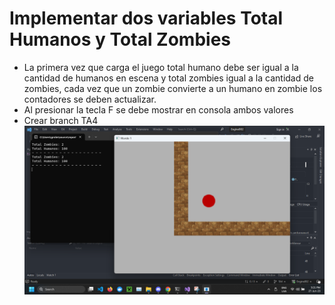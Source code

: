 # Implementar dos variables Total Humanos y Total Zombies

* La primera vez que carga el juego total humano debe ser igual a la cantidad de humanos en escena y total zombies igual a la cantidad de zombies, cada vez que un zombie convierte a un humano en zombie los contadores se deben actualizar.
* Al presionar la tecla F se debe mostrar en consola ambos valores
* Crear branch TA4 
![](./ScreenshotTA4.png)

